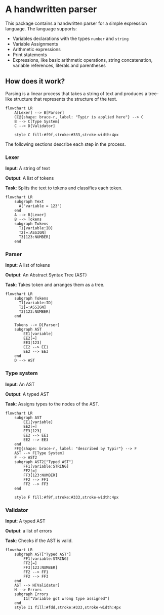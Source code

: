 # A handwritten parser

This package contains a handwritten parser for a simple expression language.
The language supports:

- Variables declarations with the types `number` and `string`
- Variable Assignments
- Arithmetic expressions
- Print statements
- Expressions, like basic arithmetic operations, string concatenation, variable references, literals and parentheses

## How does it work?

Parsing is a linear process that takes a string of text and produces a tree-like structure that represents the structure of the text.

```mermaid
flowchart LR
    A[Lexer] --> B[Parser]
    CC@{shape: brace-r, label: "Typir is applied here"} --> C
    B --> C[Type System]
    C --> D[Validator]

    style C fill:#f9f,stroke:#333,stroke-width:4px
```

The following sections describe each step in the process.

### Lexer

**Input**: A string of text

**Output**: A list of tokens

**Task**: Splits the text to tokens and classifies each token.

```mermaid
flowchart LR
    subgraph Text
      A["variable = 123"]
    end
    A --> B[Lexer]
    B --> Tokens
    subgraph Tokens
      T1[variable:ID]
      T2[=:ASSIGN]
      T3[123:NUMBER]
    end
```

### Parser

**Input**: A list of tokens

**Output**: An Abstract Syntax Tree (AST)

**Task**: Takes token and arranges them as a tree.

```mermaid
flowchart LR
    subgraph Tokens
      T1[variable:ID]
      T2[=:ASSIGN]
      T3[123:NUMBER]
    end

    Tokens --> D[Parser]
    subgraph AST
        EE1[variable]
        EE2[=]
        EE3[123]
        EE2 --> EE1
        EE2 --> EE3
    end
    D --> AST
```

### Type system

**Input**: An AST

**Output**: A typed AST

**Task**: Assigns types to the nodes of the AST.

```mermaid
flowchart LR
    subgraph AST
        EE1[variable]
        EE2[=]
        EE3[123]
        EE2 --> EE1
        EE2 --> EE3
    end
    FF@{shape: brace-r, label: "described by Typir"} --> F
    AST --> F[Type System]
    F --> AST2
    subgraph AST2["Typed AST"]
        FF1[variable:STRING]
        FF2[=]
        FF3[123:NUMBER]
        FF2 --> FF1
        FF2 --> FF3
    end

    style F fill:#f9f,stroke:#333,stroke-width:4px
```

### Validator

**Input**: A typed AST

**Output**: a list of errors

**Task**: Checks if the AST is valid.

```mermaid
flowchart LR
    subgraph AST["Typed AST"]
        FF1[variable:STRING]
        FF2[=]
        FF3[123:NUMBER]
        FF2 --> FF1
        FF2 --> FF3
    end
    AST --> H[Validator]
    H --> Errors
    subgraph Errors
        I1["Variable got wrong type assigned"]
    end
    style I1 fill:#fdd,stroke:#333,stroke-width:4px
```

